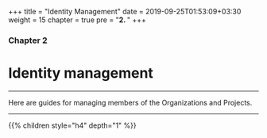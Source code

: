 +++
title = "Identity Management"
date = 2019-09-25T01:53:09+03:30
weight = 15
chapter = true
pre = "<b>2. </b>"
+++

### Chapter 2
# **Identity management**
___
Here are guides for managing members of the Organizations and Projects.
___

{{% children style="h4" depth="1" %}}